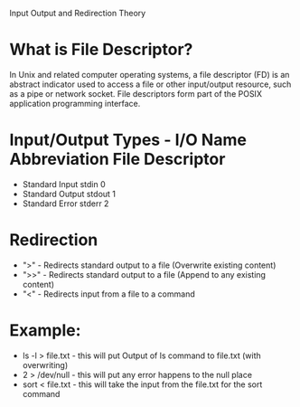 Input Output and Redirection Theory

# What is File Descriptor?
In Unix and related computer operating systems, a file descriptor (FD) is an abstract indicator used to access a file or other input/output resource, such as a pipe or network socket. File descriptors form part of the POSIX application programming interface.

# Input/Output Types - I/O Name Abbreviation File Descriptor
- Standard Input stdin 0
- Standard Output stdout 1
- Standard Error stderr 2

# Redirection
- ">" - Redirects standard output to a file (Overwrite existing content)
- ">>" - Redirects standard output to a file (Append to any existing content)
- "<" - Redirects input from a file to a command

# Example:
- ls -l > file.txt - this will put Output of ls command to file.txt (with overwriting)
- 2 > /dev/null - this will put any error happens to the null place
- sort < file.txt - this will take the input from the file.txt for the sort command
